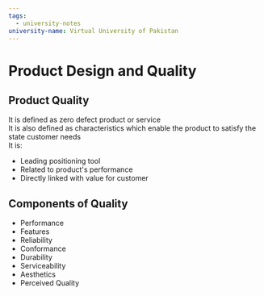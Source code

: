 ```yaml
---
tags:
  - university-notes
university-name: Virtual University of Pakistan
---
```


# Product Design and Quality
## Product Quality
It is defined as zero defect product or service  
It is also defined as characteristics which enable the product to satisfy the state customer needs  
It is:
- Leading positioning tool
- Related to product's performance
- Directly linked with value for customer

## Components of Quality
- Performance
- Features
- Reliability
- Conformance
- Durability
- Serviceability
- Aesthetics
- Perceived Quality
